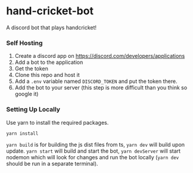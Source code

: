 # hand-cricket-bot
A discord bot that plays handcricket!

### Self Hosting
1. Create a discord app on https://discord.com/developers/applications
2. Add a bot to the application
3. Get the token
4. Clone this repo and host it
5. Add a `.env` variable named `DISCORD_TOKEN` and put the token there.
6. Add the bot to your server (this step is more difficult than you think so google it)

### Setting Up Locally
Use yarn to install the required packages.
```bash
yarn install
```

`yarn build` is for building the js dist files from ts, `yarn dev` will build upon update.
`yarn start` will build and start the bot, `yarn devServer` will start nodemon which will look for changes and run the bot locally (`yarn dev` should be run in a separate terminal).
